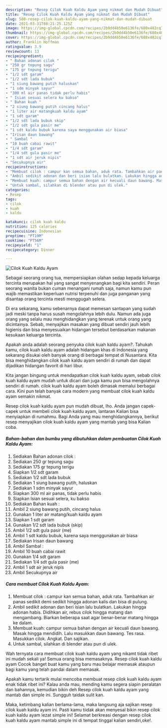 ```yaml
---
description: "Resep Cilok Kuah Kaldu Ayam yang nikmat dan Mudah Dibuat"
title: "Resep Cilok Kuah Kaldu Ayam yang nikmat dan Mudah Dibuat"
slug: 580-resep-cilok-kuah-kaldu-ayam-yang-nikmat-dan-mudah-dibuat
date: 2021-03-31T08:21:25.125Z
image: https://img-global.cpcdn.com/recipes/2b9dd4b50e6136fe/680x482cq70/cilok-kuah-kaldu-ayam-foto-resep-utama.jpg
thumbnail: https://img-global.cpcdn.com/recipes/2b9dd4b50e6136fe/680x482cq70/cilok-kuah-kaldu-ayam-foto-resep-utama.jpg
cover: https://img-global.cpcdn.com/recipes/2b9dd4b50e6136fe/680x482cq70/cilok-kuah-kaldu-ayam-foto-resep-utama.jpg
author: Franklin Hoffman
ratingvalue: 3.9
reviewcount: 13
recipeingredient:
- " Bahan adonan cilok "
- "250 gr tepung sagu"
- "175 gr tepung terigu"
- "1/2 sdt garam"
- "1/2 sdt lada bubuk"
- "1 siung bawang putih haluskan"
- "1 sdm minyak sayur"
- "300 ml air panas tidak perlu habis"
- " Isian sesuai selera ku bakso"
- " Bahan kuah "
- "2 siung bawang putih cincang halus"
- "1 liter air matangkuah kaldu ayam"
- "1 sdt garam"
- "1/2 sdt lada bubuk skip"
- "1/2 sdt gula pasir me"
- "1 sdt kaldu bubuk karena saya menggunakan air biasa"
- "Irisan daun bawang"
- " Sambal "
- "10 buah cabai rawit"
- "1/4 sdt garam"
- "1/4 sdt gula pasir me"
- "1 sdt air jeruk nipis"
- "Secukupnya air"
recipeinstructions:
- "Membuat cilok : campur kan semua bahan, aduk rata. Tambahkan air panas sedikit demi sedikit hingga adonan kalis dan bisa di pulung."
- "Ambil sedikit adonan dan beri isian lalu bulatkan. Lakukan hingga adonan habis. Didihkan air, rebus cilok hingga matang dan mengambang. Biarkan beberapa saat agar benar-benar matang hingga ke dalam."
- "Membuat kuah: campur semua bahan dengan air kecuali daun bawang. Masak hingga mendidih. Lalu masukkan daun bawang. Tes rasa. Masukkan cilok. Angkat. Dan sajikan."
- "Untuk sambal, silahkan di blender atau pun di ulek."
categories:
- Resep
tags:
- cilok
- kuah
- kaldu

katakunci: cilok kuah kaldu 
nutrition: 125 calories
recipecuisine: Indonesian
preptime: "PT19M"
cooktime: "PT56M"
recipeyield: "1"
recipecategory: Dinner

---
```



![Cilok Kuah Kaldu Ayam](https://img-global.cpcdn.com/recipes/2b9dd4b50e6136fe/680x482cq70/cilok-kuah-kaldu-ayam-foto-resep-utama.jpg)

Sebagai seorang orang tua, mempersiapkan olahan sedap kepada keluarga tercinta merupakan hal yang sangat menyenangkan bagi kita sendiri. Peran seorang  wanita bukan cuman menangani rumah saja, namun kamu pun wajib memastikan keperluan nutrisi terpenuhi dan juga panganan yang disantap orang tercinta mesti menggugah selera.

Di era  sekarang, kamu sebenarnya dapat memesan santapan yang sudah jadi meski tanpa harus susah mengolahnya lebih dulu. Namun ada juga orang yang selalu mau menghidangkan yang terenak untuk orang yang dicintainya. Sebab, menyajikan masakan yang dibuat sendiri jauh lebih higienis dan bisa menyesuaikan hidangan tersebut berdasarkan makanan kesukaan keluarga tercinta. 



Apakah anda adalah seorang penyuka cilok kuah kaldu ayam?. Tahukah kamu, cilok kuah kaldu ayam adalah hidangan khas di Indonesia yang sekarang disukai oleh banyak orang di berbagai tempat di Nusantara. Kita bisa menghidangkan cilok kuah kaldu ayam sendiri di rumah dan dapat dijadikan hidangan favorit di hari libur.

Kita jangan bingung untuk mendapatkan cilok kuah kaldu ayam, sebab cilok kuah kaldu ayam mudah untuk dicari dan juga kamu pun bisa mengolahnya sendiri di rumah. cilok kuah kaldu ayam boleh dimasak memalui berbagai cara. Kini pun telah banyak cara modern yang membuat cilok kuah kaldu ayam semakin nikmat.

Resep cilok kuah kaldu ayam pun mudah dibuat, lho. Anda jangan capek-capek untuk membeli cilok kuah kaldu ayam, lantaran Kalian bisa menyiapkan di rumahmu. Bagi Anda yang mau menghidangkannya, berikut resep menyajikan cilok kuah kaldu ayam yang mantab yang bisa Kalian coba.

<!--inarticleads1-->

##### Bahan-bahan dan bumbu yang dibutuhkan dalam pembuatan Cilok Kuah Kaldu Ayam:

1. Sediakan  Bahan adonan cilok :
1. Sediakan 250 gr tepung sagu
1. Sediakan 175 gr tepung terigu
1. Siapkan 1/2 sdt garam
1. Sediakan 1/2 sdt lada bubuk
1. Sediakan 1 siung bawang putih, haluskan
1. Sediakan 1 sdm minyak sayur
1. Siapkan 300 ml air panas, tidak perlu habis
1. Siapkan  Isian sesuai selera, ku bakso
1. Sediakan  Bahan kuah :
1. Ambil 2 siung bawang putih, cincang halus
1. Gunakan 1 liter air matang/kuah kaldu ayam
1. Siapkan 1 sdt garam
1. Gunakan 1/2 sdt lada bubuk (skip)
1. Ambil 1/2 sdt gula pasir (me)
1. Ambil 1 sdt kaldu bubuk, karena saya menggunakan air biasa
1. Sediakan Irisan daun bawang
1. Ambil  Sambal :
1. Ambil 10 buah cabai rawit
1. Gunakan 1/4 sdt garam
1. Sediakan 1/4 sdt gula pasir (me)
1. Ambil 1 sdt air jeruk nipis
1. Ambil Secukupnya air




<!--inarticleads2-->

##### Cara membuat Cilok Kuah Kaldu Ayam:

1. Membuat cilok : campur kan semua bahan, aduk rata. Tambahkan air panas sedikit demi sedikit hingga adonan kalis dan bisa di pulung.
1. Ambil sedikit adonan dan beri isian lalu bulatkan. Lakukan hingga adonan habis. Didihkan air, rebus cilok hingga matang dan mengambang. Biarkan beberapa saat agar benar-benar matang hingga ke dalam.
1. Membuat kuah: campur semua bahan dengan air kecuali daun bawang. Masak hingga mendidih. Lalu masukkan daun bawang. Tes rasa. Masukkan cilok. Angkat. Dan sajikan.
1. Untuk sambal, silahkan di blender atau pun di ulek.




Wah ternyata cara membuat cilok kuah kaldu ayam yang nikamt tidak ribet ini mudah sekali ya! Semua orang bisa memasaknya. Resep cilok kuah kaldu ayam Cocok banget buat kamu yang baru mau belajar memasak ataupun bagi kamu yang telah pandai dalam memasak.

Apakah kamu tertarik mulai mencoba membuat resep cilok kuah kaldu ayam enak tidak ribet ini? Kalau anda mau, mending kamu segera siapin peralatan dan bahannya, kemudian bikin deh Resep cilok kuah kaldu ayam yang mantab dan simple ini. Sungguh taidak sulit kan. 

Maka, ketimbang kalian berlama-lama, maka langsung aja sajikan resep cilok kuah kaldu ayam ini. Pasti kamu tiidak akan menyesal bikin resep cilok kuah kaldu ayam lezat simple ini! Selamat berkreasi dengan resep cilok kuah kaldu ayam mantab simple ini di tempat tinggal kalian sendiri,oke!.

